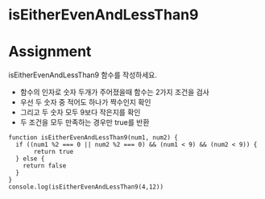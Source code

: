 # isEitherEvenAndLessThan9

# Assignment

isEitherEvenAndLessThan9 함수를 작성하세요.

- 함수의 인자로 숫자 두개가 주어졌을때 함수는 2가지 조건을 검사
- 우선 두 숫자 중 적어도 하나가 짝수인지 확인
- 그리고 두 숫자 모두 9보다 작은지를 확인
- 두 조건을 모두 만족하는 경우만 true를 반환

```
function isEitherEvenAndLessThan9(num1, num2) {
  if ((num1 %2 === 0 || num2 %2 === 0) && (num1 < 9) && (num2 < 9)) {
       return true
  } else {
    return false
  }
}
console.log(isEitherEvenAndLessThan9(4,12))
```
